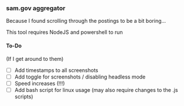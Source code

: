 ### sam.gov aggregator
Because I found scrolling through the postings to be a bit boring...

This tool requires NodeJS and powershell to run

#### To-Do
(If I get around to them)
- [ ] Add timestamps to all screenshots
- [ ] Add toggle for screenshots / disabling headless mode
- [ ] Speed increases (!!!)
- [ ] Add bash script for linux usage (may also require changes to the .js scripts)
